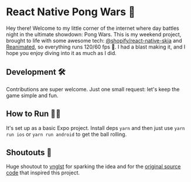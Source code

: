 # React Native Pong Wars 📱

Hey there! Welcome to my little corner of the internet where day battles night in the ultimate showdown: Pong Wars. This is my weekend project, brought to life with some awesome tech: [@shopify/react-native-skia](https://github.com/shopify/react-native-skia) and [Reanimated](https://docs.swmansion.com/react-native-reanimated/), so everything runs 120/60 fps 🚀. I had a blast making it, and I hope you enjoy diving into it as much as I did.

## Development 🛠

Contributions are super welcome. Just one small request: let's keep the game simple and fun.

## How to Run 🏃‍♂️

It's set up as a basic Expo project. Install deps `yarn` and then just use `yarn run ios` or `yarn run android` to get the ball rolling.

## Shoutouts 📣

Huge shoutout to [vnglst](https://github.com/vnglst) for sparking the idea and for the [original source code](https://github.com/vnglst/pong-wars) that inspired this project.

